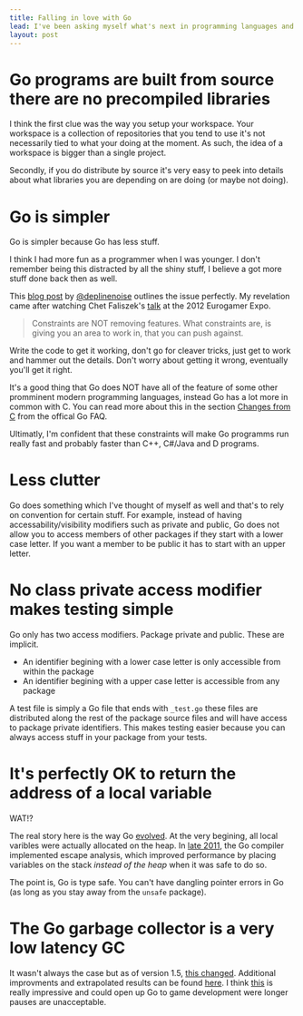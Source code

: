 ```yaml
---
title: Falling in love with Go
lead: I've been asking myself what's next in programming languages and while there are exciting languages poping up all the time Go is taking an approach that is somewhat fundamentally different and very appealing. Here's to things in Go that I find super sexy.
layout: post
---
```


# Go programs are built from source there are no precompiled libraries

I think the first clue was the way you setup your workspace. Your workspace is a collection of repositories that you tend to use it's not necessarily tied to what your doing at the moment. As such, the idea of a workspace is bigger than a single project.

Secondly, if you do distribute by source it's very easy to peek into details about what libraries you are depending on are doing (or maybe not doing). 

# Go is simpler

Go is simpler because Go has less stuff.

I think I had more fun as a programmer when I was younger. I don't remember being this distracted by all the shiny stuff, I believe a got more stuff done back then as well.

This [blog post](https://deplinenoise.wordpress.com/2014/07/30/does-experience-slow-you-down/) by [@deplinenoise](https://twitter.com/deplinenoise) outlines the issue perfectly. My revelation came after watching Chet Faliszek's [talk](https://youtu.be/tdwzvdZFxVM?t=8m1s) at the 2012 Eurogamer Expo.

> Constraints are NOT removing features. What constraints are, is giving you an area to work in, that you can push against.

Write the code to get it working, don't go for cleaver tricks, just get to work and hammer out the details. Don't worry about getting it wrong, eventually you'll get it right.

It's a good thing that Go does NOT have all of the feature of some other promminent modern programming languages, instead Go has a lot more in common with C. You can read more about this in the section [Changes from C](https://golang.org/doc/faq#change_from_c) from the offical Go FAQ.

Ultimatly, I'm confident that these constraints will make Go programms run really fast and probably faster than C++, C#/Java and D programs.

# Less clutter

Go does something which I've thought of myself as well and that's to rely on convention for certain stuff. For example, instead of having accessability/visibility modifiers such as private and public, Go does not allow you to access members of other packages if they start with a lower case letter. If you want a member to be public it has to start with an upper letter.

# No class private access modifier makes testing simple

Go only has two access modifiers. Package private and public. These are implicit.

- An identifier begining with a lower case letter is only accessible from within the package
- An identifier begining with a upper case letter is accessible from any package

A test file is simply a Go file that ends with `_test.go` these files are distributed along the rest of the package source files and will have access to package private identifiers. This makes testing easier because you can always access stuff in your package from your tests.

# It's perfectly OK to return the address of a local variable

WAT!? 

The real story here is the way Go [evolved](https://scvalex.net/posts/29/). At the very begining, all local varibles were actually allocated on the heap. In [late 2011](https://groups.google.com/forum/#!msg/golang-nuts/TN8mhQJBlZ8/5GCScT8jUigJ), the Go compiler implemented escape analysis, which improved performance by placing variables on the stack _instead of the heap_ when it was safe to do so.

The point is, Go is type safe. You can't have dangling pointer errors in Go (as long as you stay away from the `unsafe` package).

# The Go garbage collector is a very low latency GC

It wasn't always the case but as of version 1.5, [this changed](https://youtu.be/aiv1JOfMjm0?t=18m14s). Additional improvments and extrapolated results can be found [here](http://stackoverflow.com/a/31686469). I think [this](https://twitter.com/brianhatfield/status/692778741567721473) is really impressive and could open up Go to game development were longer pauses are unacceptable.

